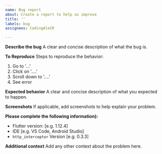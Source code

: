 ```yaml
---
name: Bug report
about: Create a report to help us improve
title: ''
labels: bug
assignees: CodingAleCR

---
```


**Describe the bug**
A clear and concise description of what the bug is.

**To Reproduce**
Steps to reproduce the behavior:
1. Go to '...'
2. Click on '....'
3. Scroll down to '....'
4. See error

**Expected behavior**
A clear and concise description of what you expected to happen.

**Screenshots**
If applicable, add screenshots to help explain your problem.

**Please complete the following information):**
 - Flutter version: [e.g. 1.12.4]
 - IDE [e.g. VS Code, Android Studio]
 - `http_interceptor` Version [e.g. 0.3.3]

**Additional context**
Add any other context about the problem here.
